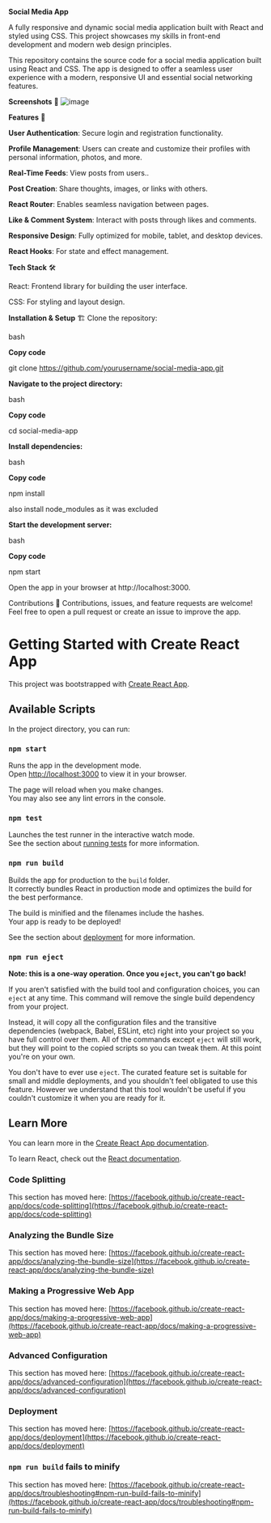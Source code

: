 **Social Media App**


A fully responsive and dynamic social media application built with React and styled using CSS. This project showcases my skills in front-end development and modern web design principles.

This repository contains the source code for a social media application built using React and CSS. The app is designed to offer a seamless user experience with a modern, responsive UI and essential social networking features.

**Screenshots** 📸
![image](https://github.com/user-attachments/assets/39a51dde-4f44-447f-96d0-fb3323dcde4a)



**Features** 🚀

**User Authentication**: Secure login and registration functionality.

**Profile Management**: Users can create and customize their profiles with personal information, photos, and more.

**Real-Time Feeds**: View posts from users..

**Post Creation**: Share thoughts, images, or links with others.

**React Router**: Enables seamless navigation between pages.

**Like & Comment System**: Interact with posts through likes and comments.

**Responsive Design**: Fully optimized for mobile, tablet, and desktop devices.

**React Hooks**: For state and effect management.

**Tech Stack** 🛠️

React: Frontend library for building the user interface.

CSS: For styling and layout design.

**Installation & Setup** 🏗️
Clone the repository:

bash

**Copy code**

git clone https://github.com/yourusername/social-media-app.git  

**Navigate to the project directory:**

bash

**Copy code**

cd social-media-app  

**Install dependencies:**

bash

**Copy code**

npm install

also install node_modules as it was excluded

**Start the development server:**

bash

**Copy code**

npm start  

Open the app in your browser at http://localhost:3000.

Contributions 🤝
Contributions, issues, and feature requests are welcome! Feel free to open a pull request or create an issue to improve the app.









# Getting Started with Create React App

This project was bootstrapped with [Create React App](https://github.com/facebook/create-react-app).

## Available Scripts

In the project directory, you can run:

### `npm start`

Runs the app in the development mode.\
Open [http://localhost:3000](http://localhost:3000) to view it in your browser.

The page will reload when you make changes.\
You may also see any lint errors in the console.

### `npm test`

Launches the test runner in the interactive watch mode.\
See the section about [running tests](https://facebook.github.io/create-react-app/docs/running-tests) for more information.

### `npm run build`

Builds the app for production to the `build` folder.\
It correctly bundles React in production mode and optimizes the build for the best performance.

The build is minified and the filenames include the hashes.\
Your app is ready to be deployed!

See the section about [deployment](https://facebook.github.io/create-react-app/docs/deployment) for more information.

### `npm run eject`

**Note: this is a one-way operation. Once you `eject`, you can't go back!**

If you aren't satisfied with the build tool and configuration choices, you can `eject` at any time. This command will remove the single build dependency from your project.

Instead, it will copy all the configuration files and the transitive dependencies (webpack, Babel, ESLint, etc) right into your project so you have full control over them. All of the commands except `eject` will still work, but they will point to the copied scripts so you can tweak them. At this point you're on your own.

You don't have to ever use `eject`. The curated feature set is suitable for small and middle deployments, and you shouldn't feel obligated to use this feature. However we understand that this tool wouldn't be useful if you couldn't customize it when you are ready for it.

## Learn More

You can learn more in the [Create React App documentation](https://facebook.github.io/create-react-app/docs/getting-started).

To learn React, check out the [React documentation](https://reactjs.org/).

### Code Splitting

This section has moved here: [https://facebook.github.io/create-react-app/docs/code-splitting](https://facebook.github.io/create-react-app/docs/code-splitting)

### Analyzing the Bundle Size

This section has moved here: [https://facebook.github.io/create-react-app/docs/analyzing-the-bundle-size](https://facebook.github.io/create-react-app/docs/analyzing-the-bundle-size)

### Making a Progressive Web App

This section has moved here: [https://facebook.github.io/create-react-app/docs/making-a-progressive-web-app](https://facebook.github.io/create-react-app/docs/making-a-progressive-web-app)

### Advanced Configuration

This section has moved here: [https://facebook.github.io/create-react-app/docs/advanced-configuration](https://facebook.github.io/create-react-app/docs/advanced-configuration)

### Deployment

This section has moved here: [https://facebook.github.io/create-react-app/docs/deployment](https://facebook.github.io/create-react-app/docs/deployment)

### `npm run build` fails to minify

This section has moved here: [https://facebook.github.io/create-react-app/docs/troubleshooting#npm-run-build-fails-to-minify](https://facebook.github.io/create-react-app/docs/troubleshooting#npm-run-build-fails-to-minify)
#
